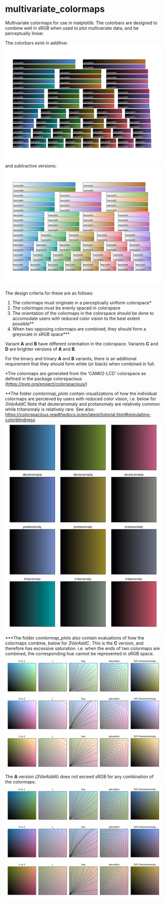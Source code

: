 # multivariate_colormaps
Multivariate colormaps for use in matplotlib.
The colorbars are designed to combine well in sRGB when used to plot multivariate data, and be perceptually linear.

The colorbars exist in additive:
![](additive_cmaps.png)
and subtractive versions:
![](subtractive_cmaps.png)


The design criteria for these are as follows:
1. The colormaps must originate in a perceptually uniform colorspace*
2. The colormaps must be evenly spaced in colorspace
3. The orientation of the colormaps in the colorspace should be done to accomodate users with reduced color vision to the best extent possible**
4. When two opposing colormaps are combined, they should form a greyscale in sRGB space***

Variant **A** and **B** have different orientation in the colorspace. Variants **C** and **D** are brighter versions of **A** and **B**.

For the binary and trinary **A** and **B** variants, there is an additional requirement that they should form white (or black) when combined in full.


*The colormaps are generated from the ‘CAM02-LCD’ colorspace as defined in the package colorspacious (https://pypi.org/project/colorspacious/)

**The folder _comlormap_plots_ contain visualizations of how the individual colormaps are percieved by users with reduced color vision, i.e. below for _3VarAddC_ 
Note that deuteranomaly and protanomaly are relatively common while tritanomaly is relatively rare. See also: https://colorspacious.readthedocs.io/en/latest/tutorial.html#simulating-colorblindness 
![](comlormap_plots/3/3VarAddCcmaps.png)

***The folder _comlormap_plots_ also contain evaluations of how the colormaps combine, below for _3VarAddC_. 
This is the **C** version, and therefore has excessive saturation. i.e. when the ends of two colormaps are combined, the corresponding hue cannot be represented in sRGB space.
![](comlormap_plots/3/3VarAddCcompare.png)
The **A** version (_3VarAddA_) does not exceed sRGB for any combination of the colormaps:
![](comlormap_plots/3/3VarAddAcompare.png)
